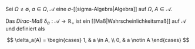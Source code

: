 Sei $\Omega \ne \emptyset$, $a \in \Omega$, $\mathcal{A}$ eine $\sigma$-[[sigma-Algebra|Algebra]] auf $\Omega$, $A \in \mathcal{A}$.

Das *Dirac-Maß* $\delta_a : \mathcal{A} \to \mathbb{R}_+$ ist ein [[Maß|Wahrscheinlichkeitsmaß]] auf $\mathcal{A}$ und definiert als

$$
	\delta_a(A) = \begin{cases}
		1, & a \in A, \\
		0, & a \notin A
	\end{cases}
$$